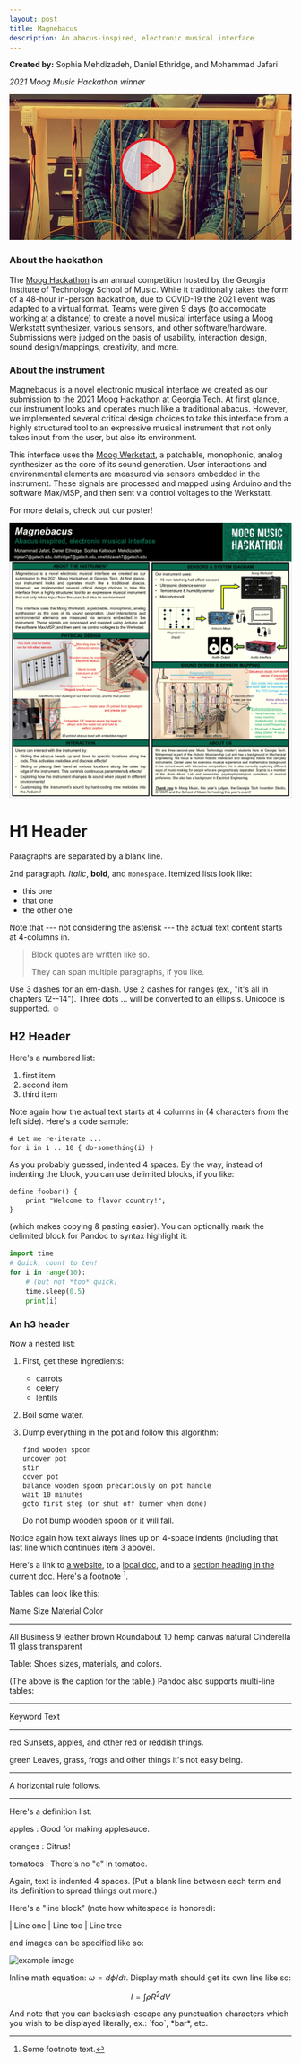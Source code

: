 ```yaml
---
layout: post
title: Magnebacus
description: An abacus-inspired, electronic musical interface
---
```


**Created by:** Sophia Mehdizadeh, Daniel Ethridge, and Mohammad Jafari

*2021 Moog Music Hackathon winner*

[![Magnebacus video](/assets/images/Capture_Magnebacus.JPG)](https://youtu.be/PeHwQo6eCUo)

### About the hackathon ###

The [Moog Hackathon](https://guthman.gatech.edu/moog-hackathon) is an annual competition hosted by the Georgia Institute of Technology School of Music. While it traditionally takes the form of a 48-hour in-person hackathon, due to COVID-19 the 2021 event was adapted to a virtual format. Teams were given 9 days (to accomodate working at a distance) to create a novel musical interface using a Moog Werkstatt synthesizer, various sensors, and other software/hardware. Submissions were judged on the basis of usability, interaction design, sound design/mappings, creativity, and more.

### About the instrument ###

Magnebacus is a novel electronic musical interface we created as our submission to the 2021 Moog Hackathon at Georgia Tech. At first glance, our instrument looks and operates much like a traditional abacus. However, we implemented several critical design choices to take this interface from a highly structured tool to an expressive musical instrument
that not only takes input from the user, but also its environment.

This interface uses the [Moog Werkstatt](https://www.moogmusic.com/products/werkstatt-01-cv-expander), a patchable, monophonic, analog synthesizer as the core of its sound generation. User interactions and environmental elements are measured via sensors embedded in the instrument. These signals are processed and mapped using Arduino and the software Max/MSP, and then sent via control voltages to the Werkstatt.

For more details, check out our poster!

![Magnebacus poster](/assets/images/Magnebacus_MoogHackathon.jpg)

H1 Header
============

Paragraphs are separated by a blank line.

2nd paragraph. *Italic*, **bold**, and `monospace`. Itemized lists
look like:

  * this one
  * that one
  * the other one

Note that --- not considering the asterisk --- the actual text
content starts at 4-columns in.

> Block quotes are
> written like so.
>
> They can span multiple paragraphs,
> if you like.

Use 3 dashes for an em-dash. Use 2 dashes for ranges (ex., "it's all
in chapters 12--14"). Three dots ... will be converted to an ellipsis.
Unicode is supported. ☺


H2 Header
------------

Here's a numbered list:

 1. first item
 2. second item
 3. third item

Note again how the actual text starts at 4 columns in (4 characters
from the left side). Here's a code sample:

    # Let me re-iterate ...
    for i in 1 .. 10 { do-something(i) }

As you probably guessed, indented 4 spaces. By the way, instead of
indenting the block, you can use delimited blocks, if you like:

~~~
define foobar() {
    print "Welcome to flavor country!";
}
~~~

(which makes copying & pasting easier). You can optionally mark the
delimited block for Pandoc to syntax highlight it:

~~~python
import time
# Quick, count to ten!
for i in range(10):
    # (but not *too* quick)
    time.sleep(0.5)
    print(i)
~~~



### An h3 header ###

Now a nested list:

 1. First, get these ingredients:

      * carrots
      * celery
      * lentils

 2. Boil some water.

 3. Dump everything in the pot and follow
    this algorithm:

        find wooden spoon
        uncover pot
        stir
        cover pot
        balance wooden spoon precariously on pot handle
        wait 10 minutes
        goto first step (or shut off burner when done)

    Do not bump wooden spoon or it will fall.

Notice again how text always lines up on 4-space indents (including
that last line which continues item 3 above).

Here's a link to [a website](http://foo.bar), to a [local
doc](local-doc.html), and to a [section heading in the current
doc](#an-h2-header). Here's a footnote [^1].

[^1]: Some footnote text.

Tables can look like this:

Name           Size  Material      Color
------------- -----  ------------  ------------
All Business      9  leather       brown
Roundabout       10  hemp canvas   natural
Cinderella       11  glass         transparent

Table: Shoes sizes, materials, and colors.

(The above is the caption for the table.) Pandoc also supports
multi-line tables:

--------  -----------------------
Keyword   Text
--------  -----------------------
red       Sunsets, apples, and
          other red or reddish
          things.

green     Leaves, grass, frogs
          and other things it's
          not easy being.
--------  -----------------------

A horizontal rule follows.

***

Here's a definition list:

apples
  : Good for making applesauce.

oranges
  : Citrus!

tomatoes
  : There's no "e" in tomatoe.

Again, text is indented 4 spaces. (Put a blank line between each
term and  its definition to spread things out more.)

Here's a "line block" (note how whitespace is honored):

| Line one
|   Line too
| Line tree

and images can be specified like so:

![example image](example-image.jpg "An exemplary image")

Inline math equation: $\omega = d\phi / dt$. Display
math should get its own line like so:

$$I = \int \rho R^{2} dV$$

And note that you can backslash-escape any punctuation characters
which you wish to be displayed literally, ex.: \`foo\`, \*bar\*, etc.
